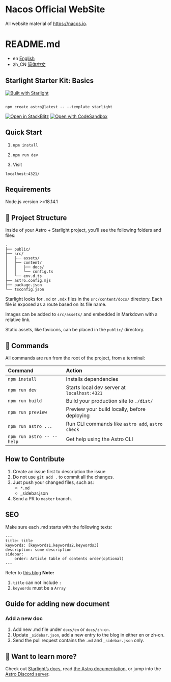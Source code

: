 # Nacos Official WebSite
All website material of https://nacos.io.

# README.md
- en [English](README.md)
- zh_CN [简体中文](README.zh_CN.md)

## Starlight Starter Kit: Basics

[![Built with Starlight](https://astro.badg.es/v2/built-with-starlight/tiny.svg)](https://starlight.astro.build)

```

npm create astro@latest -- --template starlight
```

[![Open in StackBlitz](https://developer.stackblitz.com/img/open_in_stackblitz.svg)](https://stackblitz.com/github/withastro/starlight/tree/main/examples/basics)
[![Open with CodeSandbox](https://assets.codesandbox.io/github/button-edit-lime.svg)](https://codesandbox.io/p/sandbox/github/withastro/starlight/tree/main/examples/basics)

<!-- > 🧑‍🚀 **Seasoned astronaut?** Delete this file. Have fun! -->

## Quick Start

1. `npm install`

2. `npm run dev`

3. Visit
```
localhost:4321/
```

## Requirements
Node.js version >=18.14.1
## 🚀 Project Structure

Inside of your Astro + Starlight project, you'll see the following folders and files:

```
.
├── public/
├── src/
│   ├── assets/
│   ├── content/
│   │   ├── docs/
│   │   └── config.ts
│   └── env.d.ts
├── astro.config.mjs
├── package.json
└── tsconfig.json
```

Starlight looks for `.md` or `.mdx` files in the `src/content/docs/` directory. Each file is exposed as a route based on its file name.

Images can be added to `src/assets/` and embedded in Markdown with a relative link.

Static assets, like favicons, can be placed in the `public/` directory.

## 🧞 Commands

All commands are run from the root of the project, from a terminal:

| Command                   | Action                                           |
| :------------------------ | :----------------------------------------------- |
| `npm install`             | Installs dependencies                            |
| `npm run dev`             | Starts local dev server at `localhost:4321`      |
| `npm run build`           | Build your production site to `./dist/`          |
| `npm run preview`         | Preview your build locally, before deploying     |
| `npm run astro ...`       | Run CLI commands like `astro add`, `astro check` |
| `npm run astro -- --help` | Get help using the Astro CLI                     |

## How to Contribute

1. Create an issue first to description the issue
2. Do not use `git add .` to commit all the changes.
3. Just push your changed files, such as:
    * `*.md`
    * _sidebar.json
4. Send a PR to `master` branch.

## SEO

Make sure each .md starts with the following texts:

```
---
title: title
keywords: [keywords1,keywords2,keywords3]
description: some description
sidebar:
    order: Article table of contents order(optional)
---
```

Refer to [this blog](src/content/docs/latest/what-is-nacos)
**Note:**
1. `title` can not include `:` 
2. `keywords` must be a `Array`

## Guide for adding new document

### Add a new doc

1. Add new .md file under `docs/en` or `docs/zh-cn`.
2. Update `_sidebar.json`, add a new entry to the blog in either en or zh-cn.
3. Send the pull request contains the `.md` and `_sidebar.json` only.

## 👀 Want to learn more?

Check out [Starlight’s docs](https://starlight.astro.build/), read [the Astro documentation](https://docs.astro.build), or jump into the [Astro Discord server](https://astro.build/chat).
